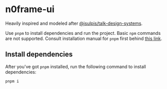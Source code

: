 # n0frame-ui

Heavily inspired and modeled after [@jsulpis/talk-design-systems](https://github.com/jsulpis/talk-design-systems "Building Future-Proof Design Systems: A Practical Guide to Framework Independence").

Use `pnpm` to install dependencies and run the project. Basic `npm` commands are not supported. Consult installation manual for `pnpm` first behind [this link](https://pnpm.io/installation "Installation | pnpm").

## Install dependencies

After you've got `pnpm` installed, run the following command to install dependencies:

```bash
pnpm i
```
